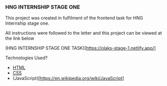### HNG INTERNSHIP STAGE ONE

This project was created in fulfilment of the frontend task for HNG Internship stage one.

All instructions were followed to the letter and this project can be viewed at the link below

(HNG INTERNSHIP STAGE ONE TASK)[https://olaks-stage-1.netlify.app/]

Technologies Used?

- [HTML](https://en.wikipedia.org/wiki/HTML)
- [CSS](https://en.wikipedia.org/wiki/CSS)
- (JavaScript)[https://en.wikipedia.org/wiki/JavaScript]
